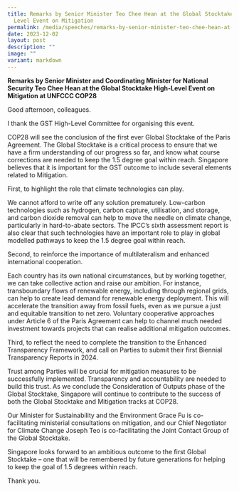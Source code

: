 ```yaml
---
title: Remarks by Senior Minister Teo Chee Hean at the Global Stocktake High
  Level Event on Mitigation
permalink: /media/speeches/remarks-by-senior-minister-teo-chee-hean-at-the-global-stocktake-high-level-event/
date: 2023-12-02
layout: post
description: ""
image: ""
variant: markdown
---
```

**Remarks by Senior Minister and Coordinating Minister for National Security Teo Chee Hean at the Global Stocktake High-Level Event on Mitigation at UNFCCC COP28**

Good afternoon, colleagues.

I thank the GST High-Level Committee for organising this event.

COP28 will see the conclusion of the first ever Global Stocktake
of the Paris Agreement. The Global Stocktake is a critical process to ensure that we have
a firm understanding of our progress so far, and know what course
corrections are needed to keep the 1.5 degree goal within reach. Singapore believes that it is important for the GST outcome to
include several elements related to Mitigation.

First, to highlight the role that climate technologies can play.

We cannot afford to write off any solution prematurely. Low-carbon technologies such as hydrogen, carbon capture,
utilisation, and storage, and carbon dioxide removal can help to
move the needle on climate change, particularly in hard-to-abate
sectors. The IPCC’s sixth assessment report is also clear that such
technologies have an important role to play in global modelled
pathways to keep the 1.5 degree goal within reach.

Second, to reinforce the importance of multilateralism and
enhanced international cooperation.

Each country has its own national circumstances, but by working
together, we can take collective action and raise our ambition. For instance, transboundary flows of renewable energy, including
through regional grids, can help to create lead demand for
renewable energy deployment. This will accelerate the transition away from fossil fuels, even as
we pursue a just and equitable transition to net zero. Voluntary cooperative approaches under Article 6 of the Paris
Agreement can help to channel much needed investment towards
projects that can realise additional mitigation outcomes.

Third, to reflect the need to complete the transition to the
Enhanced Transparency Framework, and call on Parties to submit
their first Biennial Transparency Reports in 2024.

Trust among Parties will be crucial for mitigation measures to be
successfully implemented. Transparency and accountability are needed to build this trust. As we conclude the Consideration of Outputs phase of the Global
Stocktake, Singapore will continue to contribute to the success of
both the Global Stocktake and Mitigation tracks at COP28.

Our Minister for Sustainability and the Environment Grace Fu is
co-facilitating ministerial consultations on mitigation, and our
Chief Negotiator for Climate Change Joseph Teo is co-facilitating
the Joint Contact Group of the Global Stocktake.

Singapore looks forward to an ambitious outcome to the first
Global Stocktake – one that will be remembered by future
generations for helping to keep the goal of 1.5 degrees within
reach.

Thank you.